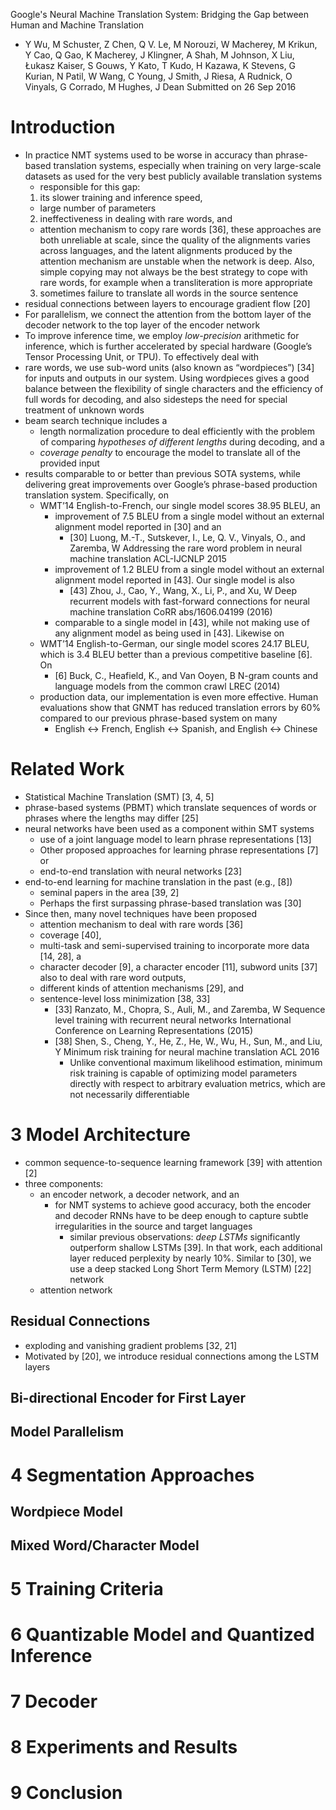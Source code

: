 Google's Neural Machine Translation System:
  Bridging the Gap between Human and Machine Translation
* Y Wu, M Schuster, Z Chen, Q V. Le, M Norouzi, W Macherey, M Krikun, Y Cao, 
  Q Gao, K Macherey, J Klingner, A Shah, M Johnson, X Liu, Łukasz Kaiser, 
  S Gouws, Y Kato, T Kudo, H Kazawa, K Stevens, G Kurian, N Patil, W Wang, 
  C Young, J Smith, J Riesa, A Rudnick, O Vinyals, G Corrado, M Hughes, J Dean
Submitted on 26 Sep 2016

# Introduction

* In practice NMT systems used to be worse in accuracy than phrase-based
  translation systems, especially when training on very large-scale datasets
  as used for the very best publicly available translation systems
  * responsible for this gap:
  1. its slower training and inference speed,
    * large number of parameters
  2. ineffectiveness in dealing with rare words, and
    * attention mechanism to copy rare words [36], these approaches are both
      unreliable at scale, since the quality of the alignments varies across
      languages, and the latent alignments produced by the attention mechanism
      are unstable when the network is deep. Also, simple copying may not
      always be the best strategy to cope with rare words, for example when a
      transliteration is more appropriate
  3. sometimes failure to translate all words in the source sentence
* residual connections between layers to encourage gradient flow [20]
* For parallelism, we connect the attention from the bottom layer of the
  decoder network to the top layer of the encoder network
* To improve inference time, we employ _low-precision_ arithmetic for inference,
  which is further accelerated by special hardware (Google’s Tensor Processing
  Unit, or TPU).  To effectively deal with
* rare words, we use sub-word units (also known as “wordpieces”) [34] for
  inputs and outputs in our system.  Using wordpieces gives a good balance
  between the flexibility of single characters and the efficiency of full
  words for decoding, and also sidesteps the need for special treatment of
  unknown words
* beam search technique includes a
  * length normalization procedure to deal efficiently with the problem of
    comparing _hypotheses of different lengths_ during decoding, and a
  * _coverage penalty_ to encourage the model to translate all of the provided
    input
* results comparable to or better than previous SOTA systems, while delivering
  great improvements over Google’s phrase-based production translation system.
  Specifically, on
  * WMT’14 English-to-French, our single model scores 38.95 BLEU, an
    * improvement of 7.5 BLEU from a single model without an external
      alignment model reported in [30] and an
      * [30] Luong, M.-T., Sutskever, I., Le, Q. V., Vinyals, O., and Zaremba,
        W
        Addressing the rare word problem in neural machine translation
        ACL-IJCNLP 2015
    * improvement of 1.2 BLEU from a single model without an external
      alignment model reported in [43]. Our single model is also
      * [43] Zhou, J., Cao, Y., Wang, X., Li, P., and Xu, W
        Deep recurrent models with
          fast-forward connections for neural machine translation
        CoRR abs/1606.04199 (2016)
    * comparable to a single model in [43], while not making use of any
      alignment model as being used in [43]. Likewise on
  * WMT’14 English-to-German, our single model scores 24.17 BLEU, which is 3.4
    BLEU better than a previous competitive baseline [6]. On
    * [6] Buck, C., Heafield, K., and Van Ooyen, B
      N-gram counts and language models from the common crawl
      LREC (2014)
  * production data, our implementation is even more effective. Human
    evaluations show that GNMT has reduced translation errors by 60% compared
    to our previous phrase-based system on many
    * English ↔ French, English ↔ Spanish, and English ↔ Chinese

# Related Work

* Statistical Machine Translation (SMT) [3, 4, 5]
* phrase-based systems (PBMT) which translate sequences of words or phrases
  where the lengths may differ [25]
* neural networks have been used as a component within SMT systems
  * use of a joint language model to learn phrase representations [13]
  * Other proposed approaches for learning phrase representations [7] or
  * end-to-end translation with neural networks [23]
* end-to-end learning for machine translation in the past (e.g., [8])
  * seminal papers in the area [39, 2]
  * Perhaps the first surpassing phrase-based translation was [30]
* Since then, many novel techniques have been proposed
  * attention mechanism to deal with rare words [36]
  * coverage [40],
  * multi-task and semi-supervised training to incorporate more data [14, 28], a
  * character decoder [9], a character encoder [11], subword units [37] also 
    to deal with rare word outputs,
  * different kinds of attention mechanisms [29], and
  * sentence-level loss minimization [38, 33]
    * [33] Ranzato, M., Chopra, S., Auli, M., and Zaremba, W
      Sequence level training with recurrent neural networks
      International Conference on Learning Representations (2015)
    * [38] Shen, S., Cheng, Y., He, Z., He, W., Wu, H., Sun, M., and Liu, Y
      Minimum risk training for neural machine translation
      ACL 2016
      * Unlike conventional maximum likelihood estimation, minimum risk
        training is capable of optimizing model parameters directly with
        respect to arbitrary evaluation metrics, which are not necessarily
        differentiable

# 3 Model Architecture

* common sequence-to-sequence learning framework [39] with attention [2]
* three components:
  * an encoder network, a decoder network, and an
    * for NMT systems to achieve good accuracy, both the encoder and decoder
      RNNs have to be deep enough to capture subtle irregularities in the
      source and target languages
      * similar previous observations: _deep LSTMs_ significantly outperform
        shallow LSTMs [39].  In that work, each additional layer reduced
        perplexity by nearly 10%.  Similar to [30], we use a deep stacked Long
        Short Term Memory (LSTM) [22] network
  * attention network


## Residual Connections

* exploding and vanishing gradient problems [32, 21]
* Motivated by [20], we introduce residual connections among the LSTM layers

## Bi-directional Encoder for First Layer

## Model Parallelism

# 4 Segmentation Approaches

## Wordpiece Model

## Mixed Word/Character Model

# 5 Training Criteria

# 6 Quantizable Model and Quantized Inference

# 7 Decoder

# 8 Experiments and Results

# 9 Conclusion
